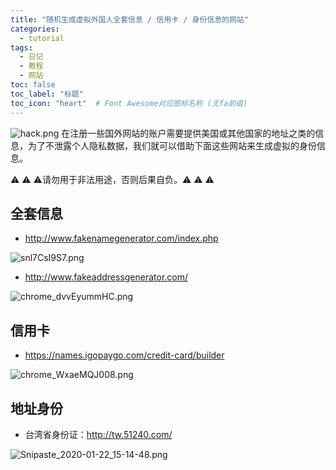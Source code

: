 ```yaml
---
title: "随机生成虚拟外国人全套信息 / 信用卡 / 身份信息的网站"
categories:
  - tutorial
tags:
  - 日记
  - 教程
  - 网站
toc: false
toc_label: "标题"
toc_icon: "heart"  # Font Awesome对应图标名称 (无fa前缀)	
---
```

![hack.png](https://i.loli.net/2020/01/22/Bir8CvFlXqIP1HN.jpg)
在注册一些国外网站的账户需要提供美国或其他国家的地址之类的信息，为了不泄露个人隐私数据，我们就可以借助下面这些网站来生成虚拟的身份信息。     

:warning: :warning: :warning:请勿用于非法用途，否则后果自负。:warning: :warning: :warning:

## 全套信息
- <http://www.fakenamegenerator.com/index.php>     

![snl7CsI9S7.png](https://i.loli.net/2020/01/22/7ZlT2FacReJ16Ct.png)

- <http://www.fakeaddressgenerator.com/>    

![chrome_dvvEyummHC.png](https://i.loli.net/2020/01/22/A9NZoi5IjmcH7tr.png)

## 信用卡
- <https://names.igopaygo.com/credit-card/builder>     

![chrome_WxaeMQJ008.png](https://i.loli.net/2020/01/22/fnIqvTedCcu2Hr5.png)

## 地址身份
- 台湾省身份证：<http://tw.51240.com/>         

![Snipaste_2020-01-22_15-14-48.png](https://i.loli.net/2020/01/22/Ka5jOftr7Z3lenz.png)